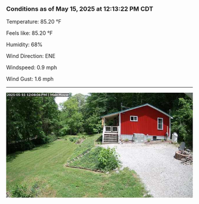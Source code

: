 ### Conditions as of May 15, 2025 at 12:13:22 PM CDT 

Temperature: 85.20 &deg;F

Feels like: 85.20 &deg;F

Humidity: 68%

Wind Direction: ENE

Windspeed: 0.9 mph

Wind Gust: 1.6 mph

---

<img src="./images/latest.jpeg"/>

